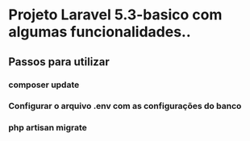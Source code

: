 # Projeto Laravel 5.3-basico com algumas funcionalidades..

## Passos para utilizar

### composer update
### Configurar o arquivo .env com as configurações do banco
### php artisan migrate
